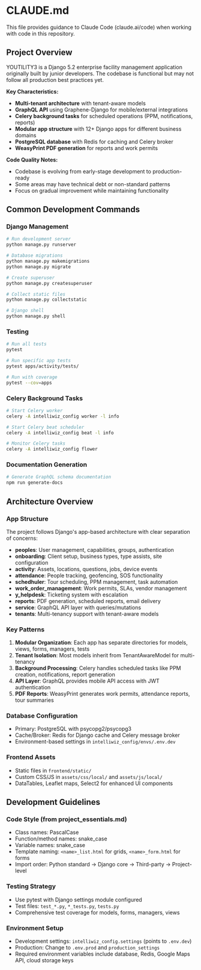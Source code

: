 # CLAUDE.md

This file provides guidance to Claude Code (claude.ai/code) when working with code in this repository.

## Project Overview

YOUTILITY3 is a Django 5.2 enterprise facility management application originally built by junior developers. The codebase is functional but may not follow all production best practices yet.

**Key Characteristics:**
- **Multi-tenant architecture** with tenant-aware models
- **GraphQL API** using Graphene-Django for mobile/external integrations
- **Celery background tasks** for scheduled operations (PPM, notifications, reports)
- **Modular app structure** with 12+ Django apps for different business domains
- **PostgreSQL database** with Redis for caching and Celery broker
- **WeasyPrint PDF generation** for reports and work permits

**Code Quality Notes:**
- Codebase is evolving from early-stage development to production-ready
- Some areas may have technical debt or non-standard patterns
- Focus on gradual improvement while maintaining functionality

## Common Development Commands

### Django Management
```bash
# Run development server
python manage.py runserver

# Database migrations
python manage.py makemigrations
python manage.py migrate

# Create superuser
python manage.py createsuperuser

# Collect static files
python manage.py collectstatic

# Django shell
python manage.py shell
```

### Testing
```bash
# Run all tests
pytest

# Run specific app tests
pytest apps/activity/tests/

# Run with coverage
pytest --cov=apps
```

### Celery Background Tasks
```bash
# Start Celery worker
celery -A intelliwiz_config worker -l info

# Start Celery beat scheduler
celery -A intelliwiz_config beat -l info

# Monitor Celery tasks
celery -A intelliwiz_config flower
```

### Documentation Generation
```bash
# Generate GraphQL schema documentation
npm run generate-docs
```

## Architecture Overview

### App Structure
The project follows Django's app-based architecture with clear separation of concerns:

- **peoples**: User management, capabilities, groups, authentication
- **onboarding**: Client setup, business types, type assists, site configuration
- **activity**: Assets, locations, questions, jobs, device events
- **attendance**: People tracking, geofencing, SOS functionality
- **schedhuler**: Tour scheduling, PPM management, task automation
- **work_order_management**: Work permits, SLAs, vendor management
- **y_helpdesk**: Ticketing system with escalation
- **reports**: PDF generation, scheduled reports, email delivery
- **service**: GraphQL API layer with queries/mutations
- **tenants**: Multi-tenancy support with tenant-aware models

### Key Patterns

1. **Modular Organization**: Each app has separate directories for models, views, forms, managers, tests
2. **Tenant Isolation**: Most models inherit from TenantAwareModel for multi-tenancy
3. **Background Processing**: Celery handles scheduled tasks like PPM creation, notifications, report generation
4. **API Layer**: GraphQL provides mobile API access with JWT authentication
5. **PDF Reports**: WeasyPrint generates work permits, attendance reports, tour summaries

### Database Configuration
- Primary: PostgreSQL with psycopg2/psycopg3
- Cache/Broker: Redis for Django cache and Celery message broker
- Environment-based settings in `intelliwiz_config/envs/.env.dev`

### Frontend Assets
- Static files in `frontend/static/`
- Custom CSS/JS in `assets/css/local/` and `assets/js/local/`
- DataTables, Leaflet maps, Select2 for enhanced UI components

## Development Guidelines

### Code Style (from project_essentials.md)
- Class names: PascalCase
- Function/method names: snake_case
- Variable names: snake_case
- Template naming: `<name>_list.html` for grids, `<name>_form.html` for forms
- Import order: Python standard → Django core → Third-party → Project-level

### Testing Strategy
- Use pytest with Django settings module configured
- Test files: `test_*.py`, `*_tests.py`, `tests.py`
- Comprehensive test coverage for models, forms, managers, views

### Environment Setup
- Development settings: `intelliwiz_config.settings` (points to `.env.dev`)
- Production: Change to `.env.prod` and `production_settings`
- Required environment variables include database, Redis, Google Maps API, cloud storage keys